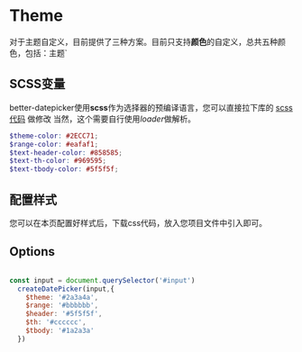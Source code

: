 #  Theme
对于主题自定义，目前提供了三种方案。目前只支持**颜色**的自定义，总共五种颜色，包括：主题`


## SCSS变量

better-datepicker使用**scss**作为选择器的预编译语言，您可以直接拉下库的 <a href="https://github.com/Js-Monkey/better-datepicker/blob/master/src/assets/date-picker.scss" target="_blank">scss代码</a> 做修改
当然，这个需要自行使用*loader*做解析。
```scss
$theme-color: #2ECC71;
$range-color: #eafaf1;
$text-header-color: #858585;
$text-th-color: #969595;
$text-tbody-color: #5f5f5f;
```



## 配置样式

您可以在本页配置好样式后，下载css代码，放入您项目文件中引入即可。


<theme-card></theme-card>


## Options



```js

const input = document.querySelector('#input')
  createDatePicker(input,{
    $theme: '#2a3a4a',
    $range: '#bbbbbb',
    $header: '#5f5f5f',
    $th: '#cccccc',
    $tbody: '#1a2a3a'
  })

```

